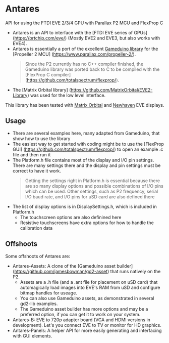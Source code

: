 # Antares
API for using the FTDI EVE 2/3/4 GPU with Parallax P2 MCU and FlexProp C

- Antares is an API to interface with the [FTDI EVE series of GPUs] (https://brtchip.com/eve/) (Mostly EVE2 and EVE3, but also works with EVE4).
- Antares is essentially a port of the excellent [Gameduino library](https://github.com/jamesbowman/gd2-lib) for the [Propeller 2 MCU] (https://www.parallax.com/propeller-2/).
  > Since the P2 currently has no C++ compiler finished, the Gameduino library was ported back to C to be compiled with the [FlexProp C compiler] (https://github.com/totalspectrum/flexprop/).
- The [Matrix Orbital library] (https://github.com/MatrixOrbital/EVE2-Library) was used for the low level interface.

This library has been tested with [Matrix Orbital](https://www.matrixorbital.com/) and [Newhaven](https://www.newhavendisplay.com/) EVE displays.

## Usage
- There are several examples here, many adapted from Gameduino, that show how to use the library
- The easiest way to get started with coding might be to use the [FlexProp GUI] (https://github.com/totalspectrum/flexprop/) to open an example .c file and then run it
- The Platform.h file contains most of the display and I/O pin settings.  There are many settings there and the display and pin settings must be correct to have it work. 
  > Getting the settings right in Platform.h is essential because there are so many display options and possible combinations of I/O pins which can be used.
  > Other settings, such as P2 frequency, serial I/O baud rate, and I/O pins for uSD card are also defined there
- The list of display options is in DisplaySettings.h, which is included in Platform.h
  - The touchscreen options are also definined here
  - Resistive touchscreens have extra options for how to handle the calibration data 

## Offshoots
Some offshoots of Antares are:
- Antares-Assets:  A clone of the [Gameduino asset builder] (https://github.com/jamesbowman/gd2-asset) that runs natively on the P2.
  - Assets are a .h file (and a .ant file for placement on uSD card) that automagically load images into EVE's RAM from uSD and configure bitmap handles for useage.
  - You can also use Gameduino assets, as demonstrated in several gd2-lib examples.
  - The Gameduino asset builder has more options and may be a preferred option, if you can get it to work on your system. 
- Antares-B:  EVE to 720p adapter board (VGA and HDMI versions in development).  Let's you connect EVE to TV or monitor for HD graphics.
- Antares-Panels:  A helper API for more easily generating and interfacing with GUI elements.


